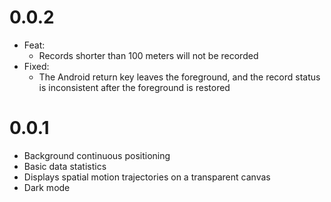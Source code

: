 
# 0.0.2
- Feat:
    - Records shorter than 100 meters will not be recorded
- Fixed:
    - The Android return key leaves the foreground, and the record status is inconsistent after the foreground is restored

# 0.0.1
- Background continuous positioning
- Basic data statistics
- Displays spatial motion trajectories on a transparent canvas
- Dark mode



